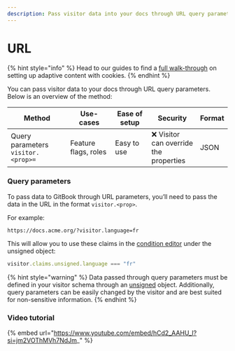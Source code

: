 ```yaml
---
description: Pass visitor data into your docs through URL query parameters.
---
```


# URL

{% hint style="info" %}
Head to our guides to find a [full walk-through](https://gitbook.com/docs/guides/product-guides/how-to-personalize-your-gitbook-site-using-url-parameters-and-adaptive-content) on setting up adaptive content with cookies.
{% endhint %}

You can pass visitor data to your docs through URL query parameters. Below is an overview of the method:

<table data-full-width="false"><thead><tr><th width="325.45703125">Method</th><th width="266.6015625">Use-cases</th><th width="206.58984375">Ease of setup</th><th width="202">Security</th><th>Format</th></tr></thead><tbody><tr><td>Query parameters <code>visitor.&#x3C;prop>=</code></td><td>Feature flags, roles</td><td>Easy to use</td><td><span data-gb-custom-inline data-tag="emoji" data-code="274c">❌</span> Visitor can override the properties</td><td>JSON</td></tr></tbody></table>

### Query parameters

To pass data to GitBook through URL parameters, you’ll need to pass the data in the URL in the format `visitor.<prop>`.

For example:

```url
https://docs.acme.org/?visitor.language=fr
```

This will allow you to use these claims in the [condition editor](../adapting-your-content.md#working-with-the-condition-editor) under the unsigned object:

```javascript
visitor.claims.unsigned.language === "fr"
```

{% hint style="warning" %}
Data passed through query parameters must be defined in your visitor schema through an [unsigned](https://gitbook.com/docs/publishing-documentation/adaptive-content/enabling-adaptive-content#setting-unsigned-claims) object. Additionally, query parameters can be easily changed by the visitor and are best suited for non-sensitive information.
{% endhint %}

### Video tutorial

{% embed url="https://www.youtube.com/embed/hCd2_AAHU_I?si=jm2VOThMVh7NdJm_" %}
